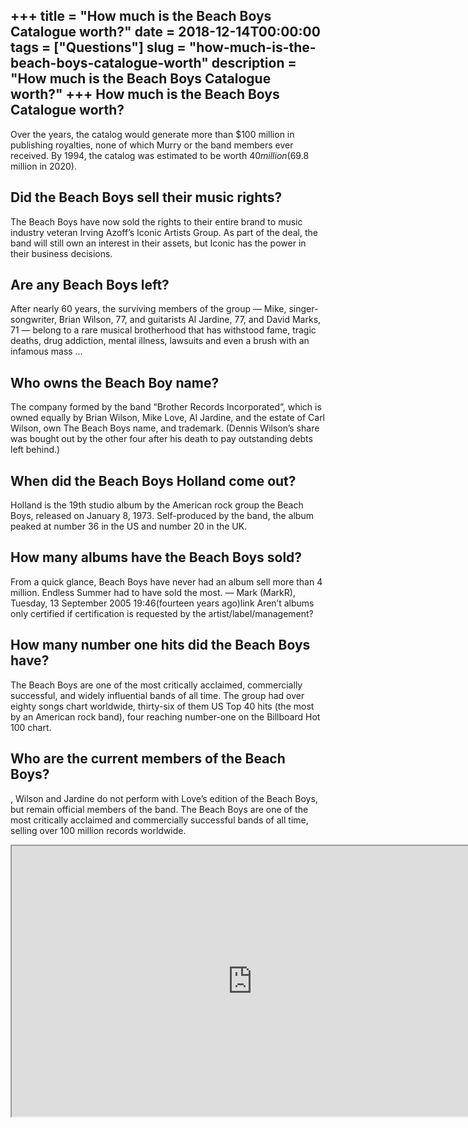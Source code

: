 +++
title = "How much is the Beach Boys Catalogue worth?"
date = 2018-12-14T00:00:00
tags = ["Questions"]
slug = "how-much-is-the-beach-boys-catalogue-worth"
description = "How much is the Beach Boys Catalogue worth?"
+++
How much is the Beach Boys Catalogue worth?
-------------------------------------------

Over the years, the catalog would generate more than $100 million in publishing royalties, none of which Murry or the band members ever received. By 1994, the catalog was estimated to be worth $40 million ($69.8 million in 2020).

Did the Beach Boys sell their music rights?
-------------------------------------------

The Beach Boys have now sold the rights to their entire brand to music industry veteran Irving Azoff’s Iconic Artists Group. As part of the deal, the band will still own an interest in their assets, but Iconic has the power in their business decisions.

Are any Beach Boys left?
------------------------

After nearly 60 years, the surviving members of the group — Mike, singer-songwriter, Brian Wilson, 77, and guitarists Al Jardine, 77, and David Marks, 71 — belong to a rare musical brotherhood that has withstood fame, tragic deaths, drug addiction, mental illness, lawsuits and even a brush with an infamous mass …

Who owns the Beach Boy name?
----------------------------

The company formed by the band “Brother Records Incorporated”, which is owned equally by Brian Wilson, Mike Love, Al Jardine, and the estate of Carl Wilson, own The Beach Boys name, and trademark. (Dennis Wilson’s share was bought out by the other four after his death to pay outstanding debts left behind.)

When did the Beach Boys Holland come out?
-----------------------------------------

Holland is the 19th studio album by the American rock group the Beach Boys, released on January 8, 1973. Self-produced by the band, the album peaked at number 36 in the US and number 20 in the UK.

How many albums have the Beach Boys sold?
-----------------------------------------

From a quick glance, Beach Boys have never had an album sell more than 4 million. Endless Summer had to have sold the most. ― Mark (MarkR), Tuesday, 13 September 2005 19:46(fourteen years ago)link Aren’t albums only certified if certification is requested by the artist/label/management?

How many number one hits did the Beach Boys have?
-------------------------------------------------

The Beach Boys are one of the most critically acclaimed, commercially successful, and widely influential bands of all time. The group had over eighty songs chart worldwide, thirty-six of them US Top 40 hits (the most by an American rock band), four reaching number-one on the Billboard Hot 100 chart.

Who are the current members of the Beach Boys?
----------------------------------------------

, Wilson and Jardine do not perform with Love’s edition of the Beach Boys, but remain official members of the band. The Beach Boys are one of the most critically acclaimed and commercially successful bands of all time, selling over 100 million records worldwide.

<iframe allow="accelerometer; autoplay; clipboard-write; encrypted-media; gyroscope; picture-in-picture" allowfullscreen="" class="__youtube_prefs__  epyt-is-override  no-lazyload" data-no-lazy="1" data-origheight="433" data-origwidth="770" data-skipgform_ajax_framebjll="" height="433" id="_ytid_62945" loading="lazy" src="https://www.youtube.com/embed/3m4az2LZQxE?enablejsapi=1&autoplay=0&cc_load_policy=0&cc_lang_pref=&iv_load_policy=1&loop=0&modestbranding=0&rel=1&fs=1&playsinline=0&autohide=2&theme=dark&color=red&controls=1&" title="YouTube player" width="770"></iframe>